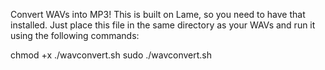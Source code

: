 Convert WAVs into MP3! This is built on Lame, so you need to have that installed. Just place this file in the same directory as your WAVs and run it using the following commands:

chmod +x ./wavconvert.sh
sudo ./wavconvert.sh
